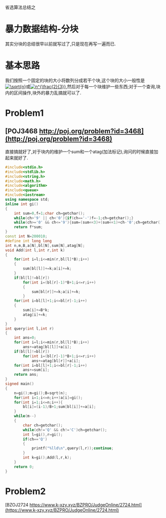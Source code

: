 省选算法总结之
# 暴力数据结构-分块

其实分块的总结很早以前就写过了,只是现在再写一遍而已.

# 基本思路
我们按照一个固定的块的大小将数列分成若干个块,这个块的大小一般性是<a href="https://www.codecogs.com/eqnedit.php?latex=\sqrt{n}" target="_blank"><img src="https://latex.codecogs.com/gif.latex?\sqrt{n}" title="\sqrt{n}" /></a>或<a href="https://www.codecogs.com/eqnedit.php?latex=n^{\frac{2}{3}}" target="_blank"><img src="https://latex.codecogs.com/gif.latex?n^{\frac{2}{3}}" title="n^{\frac{2}{3}}" /></a>,然后对于每一个块维护一些东西;对于一个查询,块内的区间操作,块外的暴力乱搞就可以了.

# Problem1
[POJ3468 http://poj.org/problem?id=3468](http://poj.org/problem?id=3468)
--------
直接搞就好了,对于块内的维护一个sum和一个atag(加法标记),询问的时候直接加起来就好了.
```cpp
#include<stdio.h>
#include<stdlib.h>
#include<string.h>
#include<math.h>
#include<algorithm>
#include<queue>
#include<iostream>
using namespace std;
inline int gi()
{
	int sum=0,f=1;char ch=getchar();
	while(ch>'9' || ch<'0'){if(ch=='-')f=-1;ch=getchar();}
	while(ch>='0' && ch<='9'){sum=(sum<<3)+(sum<<1)+ch-'0';ch=getchar();}
	return f*sum;
}
const int N=200010;
#define int long long
int n,m,B,a[N],bl[N],sum[N],atag[N];
void Add(int l,int r,int k)
{
	for(int i=l;i<=min(r,bl[l]*B);i++)
	{
		sum[bl[l]]+=k;a[i]+=k;
	}
	if(bl[l]!=bl[r])
		for(int i=(bl[r]-1)*B+1;i<=r;i++)
		{
			sum[bl[r]]+=k;a[i]+=k;
		}
	for(int i=bl[l]+1;i<=bl[r]-1;i++)
	{
		sum[i]+=B*k;
		atag[i]+=k;
	}
}
int query(int l,int r)
{
	int ans=0;
	for(int i=l;i<=min(r,bl[l]*B);i++)
		ans+=atag[bl[l]]+a[i];
	if(bl[l]!=bl[r])
		for(int i=(bl[r]-1)*B+1;i<=r;i++)
			ans+=atag[bl[r]]+a[i];
	for(int i=bl[l]+1;i<=bl[r]-1;i++)
		ans+=sum[i];
	return ans;
}
signed main()
{
	n=gi();m=gi();B=sqrt(n);
	for(int i=1;i<=n;i++)a[i]=gi();
	for(int i=1;i<=n;i++){
		bl[i]=(i-1)/B+1;sum[bl[i]]+=a[i];
	}
	while(m--)
	{
		char ch=getchar();
		while(ch!='Q' && ch!='C')ch=getchar();
		int l=gi(),r=gi();
		if(ch=='Q')
		{
			printf("%lld\n",query(l,r));continue;
		}
		int k=gi();Add(l,r,k);
	}
	return 0;
}
```

# Problem2
[BZOJ2724 https://www.k-xzy.xyz/BZPRO/JudgeOnline/2724.html](https://www.k-xzy.xyz/BZPRO/JudgeOnline/2724.html)
